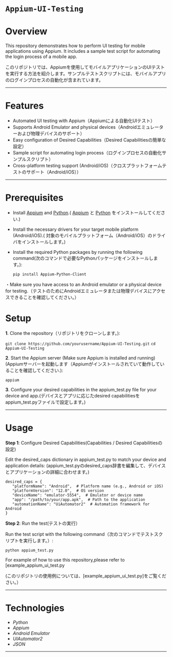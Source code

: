 
# `Appium-UI-Testing`

# Overview

This repository demonstrates how to perform UI testing for mobile applications using Appium. It includes a sample test script for automating the login process of a mobile app.

このリポジトリでは、Appiumを使用してモバイルアプリケーションのUIテストを実行する方法を紹介します。サンプルテストスクリプトには、モバイルアプリのログインプロセスの自動化が含まれています。

---
# Features
- Automated UI testing with Appium（Appiumによる自動化UIテスト）
- Supports Android Emulator and physical devices（Androidエミュレーターおよび物理デバイスのサポート）
- Easy configuration of Desired Capabilities（Desired Capabilitiesの簡単な設定）
- Sample script for automating login process（ログインプロセスの自動化サンプルスクリプト）
- Cross-platform testing support (Android/iOS)（クロスプラットフォームテストのサポート（Android/iOS））

 ---
 
# Prerequisites
- Install [Appium](https://appium.io/) and [Python](https://www.python.org/downloads/).( [Appium](https://appium.io/) と [Python](https://www.python.org/downloads/) をインストールしてください.)
- Install the necessary drivers for your target mobile platform (Android/iOS).( 対象のモバイルプラットフォーム（Android/iOS）のドライバをインストールします。)
- Install the required Python packages by running the following command(次のコマンドで必要なPythonパッケージをインストールします。):
    
  ```pip install Appium-Python-Client```

・Make sure you have access to an Android emulator or a physical device for testing.（テストのためにAndroidエミュレータまたは物理デバイスにアクセスできることを確認してください。）
# Setup

**1**.	Clone the repository（リポジトリをクローンします。):

```git clone https://github.com/yourusername/Appium-UI-Testing.git```
```cd Appium-UI-Testing```


**2**.	Start the Appium server (Make sure Appium is installed and running) (Appiumサーバーを起動します（Appiumがインストールされていて動作していることを確認してください.):

```appium```


**3**.	Configure your desired capabilities in the appium_test.py file for your device and app.(デバイスとアプリに応じたdesired capabilitiesをappium_test.pyファイルで設定します。)


---

# Usage

**Step 1**: Configure Desired Capabilities(Capabilities / Desired Capabilitiesの設定)

Edit the desired_caps dictionary in appium_test.py to match your device and application details:
(appium_test.pyのdesired_caps辞書を編集して、デバイスとアプリケーションの詳細に合わせます。)
```
desired_caps = {
   "platformName": "Android",  # Platform name (e.g., Android or iOS)
   "platformVersion": "12.0",  # OS version
   "deviceName": "emulator-5554",  # Emulator or device name
   "app": "/path/to/your/app.apk",  # Path to the application
   "automationName": "UiAutomator2"  # Automation framework for Android
}
```

**Step 2**: Run the test(テストの実行）

Run the test script with the following command（次のコマンドでテストスクリプトを実行します。）:

```python appium_test.py```

For example of how to use this repository,please refer to [example_appium_ui_test.py

(このリポジトリの使用例については、[example_appium_ui_test.py]をご覧ください。）

---

# Technologies
- *Python*
- *Appium*
- *Android Emulator*
- *UIAutomator2*
- *JSON*

---
